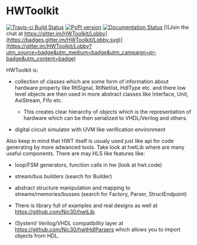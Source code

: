 # HWToolkit
[![Travis-ci Build Status](https://travis-ci.org/Nic30/hwtLib.png?branch=master)](https://travis-ci.org/Nic30/hwtLib) 
[![PyPI version](https://badge.fury.io/py/hwt.svg)](http://badge.fury.io/py/hwt) 
[![Documentation Status](https://readthedocs.org/projects/hwtoolkit/badge/?version=latest)](http://hwtoolkit.readthedocs.io/en/latest/?badge=latest) 
[![Join the chat at https://gitter.im/HWToolkit/Lobby](https://badges.gitter.im/HWToolkit/Lobby.svg)](https://gitter.im/HWToolkit/Lobby?utm_source=badge&utm_medium=badge&utm_campaign=pr-badge&utm_content=badge)


HWToolkit is:

* collection of classes which are some form of information about hardware property like
  RtlSignal, RtlNetlist, HdlType etc. and there low level objects are then used in more
  abstract classes like Interface, Unit, AxiStream, Fifo etc.

  * This creates clear hierarchy of objects which is the representation of hardware which 
    can be then serialized to VHDL/Verilog and others. 

* digital circuit simulator with UVM like verification environment

Also keep in mind that HWT itself is usualy used just like api for code generating by more adwanced tools.
Take look at hwtLib where are many useful components. 
There are may HLS like features like:
* loop/FSM generators, function calls in hw (look at hwt.code)
* stream/bus builders (search for Builder)
* abstract structure manipulation and mapping to streams/memories/busses (search for Factory, Parser, StructEndpoint)


* There is library full of examples and real designs as well at https://github.com/Nic30/hwtLib.
* (System) Verilog/VHDL compatibility layer at https://github.com/Nic30/hwtHdlParsers which allows you to import objects from HDL. 
